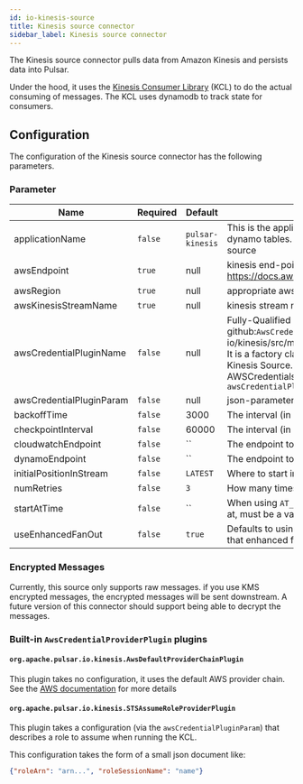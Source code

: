 ```yaml
---
id: io-kinesis-source
title: Kinesis source connector
sidebar_label: Kinesis source connector
---
```


The Kinesis source connector pulls data from Amazon Kinesis and persists data into Pulsar.

Under the hood, it uses the [Kinesis Consumer Library](https://github.com/awslabs/amazon-kinesis-client) (KCL) to do the actual consuming of messages. The KCL uses dynamodb to track state for consumers.

## Configuration

The configuration of the Kinesis source connector has the following parameters.

### Parameter

| Name | Required | Default | Description |
|------|----------|---------|-------------|
| applicationName | `false` | `pulsar-kinesis` | This is the application-name passed to the KCL and is used as the name to create dynamo tables. This should be overriden if you plan on having multiple instances of this source |
| awsEndpoint | `true` | null | kinesis end-point url can be found at : https://docs.aws.amazon.com/general/latest/gr/rande.html |
| awsRegion | `true` | null | appropriate aws region eg: us-west-1, us-west-2 |
| awsKinesisStreamName | `true` | null | kinesis stream name |
| awsCredentialPluginName | `false` | null | Fully-Qualified class name of implementation of {@inject: github:`AwsCredentialProviderPlugin`:/pulsar-io/kinesis/src/main/java/org/apache/pulsar/io/kinesis/AwsCredentialProviderPlugin.java}. It is a factory class which creates an AWSCredentialsProvider that will be used by Kinesis Source. If it is empty then KinesisSource will create a default AWSCredentialsProvider which accepts json-map of credentials in `awsCredentialPluginParam` |
| awsCredentialPluginParam | `false` | null | json-parameters to initialize `AwsCredentialsProviderPlugin` |
| backoffTime | `false` | 3000 | The interval (in ms) of how long to wait for throttles or other errors |
| checkpointInterval | `false` | 60000 | The interval (in ms) of how often to checkpoint the position of consumers to dynamodb |
| cloudwatchEndpoint | `false` | `` | The endpoint to use for cloudwatch, defaults to regional endpoint if not provided |
| dynamoEndpoint | `false` | `` | The endpoint to use for dynamodb, defaults to regional endpoint if not provided |
| initialPositionInStream | `false` | `LATEST` | Where to start in the stream, valid values are `AT_TIMESTAMAP`, `LATEST`, and `TRIM_HORIZON` |
| numRetries | `false` | `3` | How many times to retries before failing the source |
| startAtTime | `false` | `` | When using `AT_TIMESTAMAP` for `initialPositionInStream`, this sets the timestamp to start at, must be a valid string representing a java date |
| useEnhancedFanOut | `false` | `true` | Defaults to using push-bashed enhanced fan out, set to false to fall back to polling, note that enhanced fan-out has an additional cost |

### Encrypted Messages

Currently, this source only supports raw messages. if you use KMS encrypted messages, the encrypted messages will be sent downstream. A future version of this connector should support being able to decrypt the messages.

### Built-in `AwsCredentialProviderPlugin` plugins

#### `org.apache.pulsar.io.kinesis.AwsDefaultProviderChainPlugin`
This plugin takes no configuration, it uses the default AWS provider chain. See the [AWS documentation](https://docs.aws.amazon.com/sdk-for-java/v1/developer-guide/credentials.html#credentials-default) for more details

#### `org.apache.pulsar.io.kinesis.STSAssumeRoleProviderPlugin`
This plugin takes a configuration (via the `awsCredentialPluginParam`) that describes a role to assume when running the KCL.

This configuration takes the form of a small json document like:
```Json
{"roleArn": "arn...", "roleSessionName": "name"}
```
